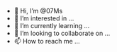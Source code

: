 - 👋 Hi, I’m @07Ms
- 👀 I’m interested in ...
- 🌱 I’m currently learning ...
- 💞️ I’m looking to collaborate on ...
- 📫 How to reach me ...

<!---
07Ms/07Ms is a ✨ special ✨ repository because its `README.md` (this file) appears on your GitHub profile.
You can click the Preview link to take a look at your changes.
--->
